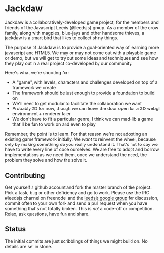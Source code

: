 Jackdaw
=======

Jackdaw is a collaboratively-developed game project, for the members and friends of the Javascript Leeds (@leedsjs) group.
As a member of the crow family, along with magpies, blue-jays and other handsome thieves, a jackdaw is a smart bird that likes to collect shiny things. 

The purpose of Jackdaw is to provide a goal-oriented way of learning more javascript and HTML5. 
We may or may not come out with a playable game or demo, but we will get to try out some ideas and techniques and see how they play out in a real project co-developed by our community.

Here's what we're shooting for: 

* A "game", with levels, characters and challenges developed on top of a framework we create
* The framework should be just enough to provide a foundation to build on
* We'll need to get modular to facilitate the collaboration we want
* Probably 2D for now, though we can leave the door open for a 3D webgl environment + renderer later
* We don't have to fit a particular genre, I think we can mad-lib a game that'll be fun to work on and even to play

Remember, the point is to learn. For that reason we're not adopting an existing game framework initially. We *want* to reinvent the wheel, because only by making something do you really understand it. 
That's not to say we have to write every line of code ourselves. We are free to adopt and borrow implementations as we need them, once we understand the need, the problem they solve and how the solve it.

Contributing
------------

Get yourself a github account and fork the master branch of the project. Pick a task, bug or other deficiency and go to work. 
Please use the IRC #leedsjs channel on freenode, and the [leedsjs google group](http://groups.google.com/group/leedsjs) for discussion, commit often to your own fork and send a pull request when you have something that's not totally broken. 
This is *not* a code-off or competition. Relax, ask questions, have fun and share. 

Status
------

The initial commits are just scribblings of things we might build on. No details are set in stone.